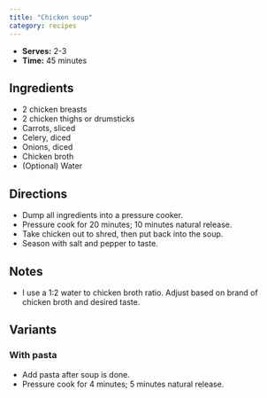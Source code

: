 ```yaml
---
title: "Chicken soup"
category: recipes
---
```


- **Serves:** 2-3
- **Time:** 45 minutes

## Ingredients

- 2 chicken breasts
- 2 chicken thighs or drumsticks
- Carrots, sliced
- Celery, diced
- Onions, diced
- Chicken broth
- (Optional) Water

## Directions

- Dump all ingredients into a pressure cooker.
- Pressure cook for 20 minutes; 10 minutes natural release.
- Take chicken out to shred, then put back into the soup.
- Season with salt and pepper to taste.

## Notes

- I use a 1:2 water to chicken broth ratio. Adjust based on brand of chicken
  broth and desired taste.

## Variants

### With pasta

- Add pasta after soup is done.
- Pressure cook for 4 minutes; 5 minutes natural release.
